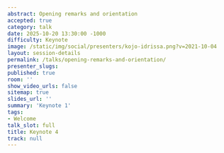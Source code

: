 ```yaml
---
abstract: Opening remarks and orientation
accepted: true
category: talk
date: 2025-10-20 13:30:00 -1000
difficulty: Keynote
image: /static/img/social/presenters/kojo-idrissa.png?v=2021-10-04
layout: session-details
permalink: /talks/opening-remarks-and-orientation/
presenter_slugs:
published: true
room: ''
show_video_urls: false
sitemap: true
slides_url: ''
summary: 'Keynote 1'
tags:
- Welcome
talk_slot: full
title: Keynote 4
track: null
---
```

